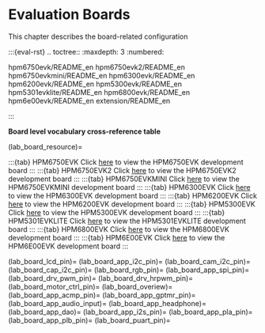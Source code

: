 # Evaluation Boards

This chapter describes the board-related configuration

:::{eval-rst}
.. toctree::
   :maxdepth: 3
   :numbered:

   hpm6750evk/README_en
   hpm6750evk2/README_en
   hpm6750evkmini/README_en
   hpm6300evk/README_en
   hpm6200evk/README_en
   hpm5300evk/README_en
   hpm5301evklite/README_en
   hpm6800evk/README_en
   hpm6e00evk/README_en
   extension/README_en

:::

**Board level vocabulary cross-reference table**

(lab_board_resource)=

:::{tab} HPM6750EVK
Click [here](lab_hpm6750_evk_board) to view the HPM6750EVK development board
:::
:::{tab} HPM6750EVK2
Click [here](lab_hpm6750_evk2_board) to view the HPM6750EVK2 development board
:::
:::{tab} HPM6750EVKMINI
Click [here](lab_hpm6750_evkmini_board) to view the HPM6750EVKMINI development board
:::
:::{tab} HPM6300EVK
Click [here](lab_hpm6300_evk_board) to view the HPM6300EVK development board
:::
:::{tab} HPM6200EVK
Click [here](lab_hpm6200_evk_board) to view the HPM6200EVK development board
:::
:::{tab} HPM5300EVK
Click [here](lab_hpm5300_evk_board) to view the HPM5300EVK development board
:::
:::{tab} HPM5301EVKLITE
Click [here](lab_hpm5301_evklite_board) to view the HPM5301EVKLITE development board
:::
:::{tab} HPM6800EVK
Click [here](lab_hpm6800_evk_board) to view the HPM6800EVK development board
:::
:::{tab} HPM6E00EVK
Click [here](lab_hpm6e00_evk_board) to view the HPM6E00EVK development board
:::

(lab_board_lcd_pin)=
(lab_board_app_i2c_pin)=
(lab_board_cam_i2c_pin)=
(lab_board_cap_i2c_pin)=
(lab_board_rgb_pin)=
(lab_board_app_spi_pin)=
(lab_board_drv_pwm_pin)=
(lab_board_drv_hrpwm_pin)=
(lab_board_motor_ctrl_pin)=
(lab_board_overiew)=
(lab_board_app_acmp_pin)=
(lab_board_app_gptmr_pin)=
(lab_board_app_audio_input)=
(lab_board_app_headphone)=
(lab_board_app_dao)=
(lab_board_app_i2s_pin)=
(lab_board_app_pla_pin)=
(lab_board_app_plb_pin)=
(lab_board_puart_pin)=
